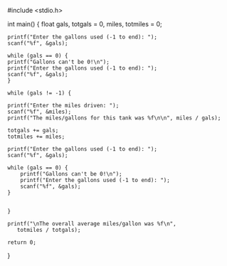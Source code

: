 #include <stdio.h>

int main()
{
    float gals, totgals = 0, miles, totmiles = 0;

    printf("Enter the gallons used (-1 to end): ");
    scanf("%f", &gals);

    while (gals == 0) {
	printf("Gallons can't be 0!\n");
	printf("Enter the gallons used (-1 to end): ");
	scanf("%f", &gals);
    }

    while (gals != -1) {

	printf("Enter the miles driven: ");
	scanf("%f", &miles);
	printf("The miles/gallons for this tank was %f\n\n", miles / gals);

	totgals += gals;
	totmiles += miles;

	printf("Enter the gallons used (-1 to end): ");
	scanf("%f", &gals);

	while (gals == 0) {
	    printf("Gallons can't be 0!\n");
	    printf("Enter the gallons used (-1 to end): ");
	    scanf("%f", &gals);
	}


    }

    printf("\nThe overall average miles/gallon was %f\n",
	   totmiles / totgals);

    return 0;
}
      
    
  
